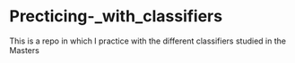 # Precticing-_with_classifiers
This is a repo in which I practice with the different classifiers studied in the Masters
